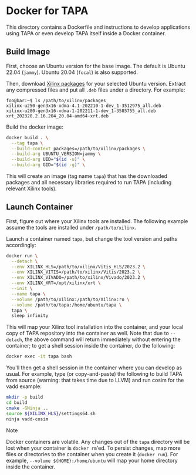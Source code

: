 # Docker for TAPA

This directory contains a Dockerfile and instructions to develop applications
using TAPA or even develop TAPA itself inside a Docker container.

## Build Image

First, choose an Ubuntu version for the base image.
The default is Ubuntu 22.04 (`jammy`).
Ubuntu 20.04 (`focal`) is also supported.

Then, download [Xilinx packages](https://www.xilinx.com/support/download/index.html/content/xilinx/en/downloadNav/alveo.html)
for your selected Ubuntu version.
Extract any compressed files and put all `.deb` files under a directory.
For example:

```console
foo@bar:~$ ls /path/to/xilinx/packages
xilinx-u250-gen3x16-xdma-4.1-202210-1-dev_1-3512975_all.deb
xilinx-u280-gen3x16-xdma-1-202211-1-dev_1-3585755_all.deb
xrt_202320.2.16.204_20.04-amd64-xrt.deb
```

Build the docker image:

```sh
docker build . \
  --tag tapa \
  --build-context packages=/path/to/xilinx/packages \
  --build-arg UBUNTU_VERSION=jammy \
  --build-arg UID="$(id -u)" \
  --build-arg GID="$(id -g)" \

```

This will create an image (tag name `tapa`) that has the downloaded packages and
all necessary libraries required to run TAPA (including relevant Xilinx tools).

## Launch Container

First, figure out where your Xilinx tools are installed.
The following example assume the tools are installed under `/path/to/xilinx`.

Launch a container named `tapa`,
but change the tool version and paths accordingly:

```sh
docker run \
  --detach \
  --env XILINX_HLS=/path/to/xilinx/Vitis_HLS/2023.2 \
  --env XILINX_VITIS=/path/to/xilinx/Vitis/2023.2 \
  --env XILINX_VIVADO=/path/to/xilinx/Vivado/2023.2 \
  --env XILINX_XRT=/opt/xilinx/xrt \
  --init \
  --name tapa \
  --volume /path/to/xilinx:/path/to/Xilinx:ro \
  --volume /path/to/tapa:/home/ubuntu/tapa \
  tapa \
  sleep infinity
```

This will map your Xilinx tool installation into the container,
and your local copy of TAPA repository into the container as well.
Note that due to `--detach`,
the above command will return immediately without entering the container;
to get a shell session inside the container, do the following:

```sh
docker exec -it tapa bash
```

You'll then get a shell session in the container where you can develop as usual.
For example, type (or copy-and-paste) the following to build TAPA from source
(warning: that takes time due to LLVM) and run cosim for the vadd example:

```sh
mkdir -p build
cd build
cmake -GNinja ..
source ${XILINX_HLS}/settings64.sh
ninja vadd-cosim
```

> [!NOTE]
> Docker containers are volatile.
> Any changes out of the `tapa` directory will be lost when your container is
> `docker rm`'ed.
> To persist changes, map more files or directories to the container when you
> create it (`docker run`).
> For example, `--volume ${HOME}:/home/ubuntu` will map your home directory
> inside the container.
